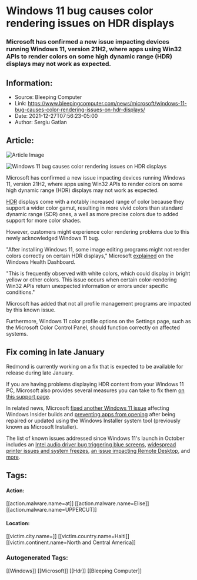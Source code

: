 # Windows 11 bug causes color rendering issues on HDR displays
### Microsoft has confirmed a new issue impacting devices running Windows 11, version 21H2, where apps using Win32 APIs to render colors on some high dynamic range (HDR) displays may not work as expected.

## Information:
+ Source: Bleeping Computer
+ Link: https://www.bleepingcomputer.com/news/microsoft/windows-11-bug-causes-color-rendering-issues-on-hdr-displays/
+ Date: 2021-12-27T07:56:23-05:00
+ Author: Sergiu Gatlan


## Article:
![Article Image](https://www.bleepstatic.com/content/hl-images/2021/12/27/windows-11-colors_broken.jpg)

![Windows 11 bug causes color rendering issues on HDR displays](https://www.bleepstatic.com/content/hl-images/2021/12/27/windows-11-colors_broken.jpg)


Microsoft has confirmed a new issue impacting devices running Windows 11, version 21H2, where apps using Win32 APIs to render colors on some high dynamic range (HDR) displays may not work as expected.


[HDR](https://support.microsoft.com/en-us/windows/what-is-hdr-in-windows-11-f5fbf5cb-149d-4a0d-8be1-9ed78c68d3b4) displays come with a notably increased range of color because they support a wider color gamut, resulting in more vivid colors than standard dynamic range (SDR) ones, a well as more precise colors due to added support for more color shades.


However, customers might experience color rendering problems due to this newly acknowledged Windows 11 bug.


"After installing Windows 11, some image editing programs might not render colors correctly on certain HDR displays," Microsoft [explained](https://docs.microsoft.com/en-us/windows/release-health/status-windows-11-21h2#2768msgdesc) on the Windows Health Dashboard.


"This is frequently observed with white colors, which could display in bright yellow or other colors. This issue occurs when certain color-rendering Win32 APIs return unexpected information or errors under specific conditions."


Microsoft has added that not all profile management programs are impacted by this known issue.


Furthermore, Windows 11 color profile options on the Settings page, such as the Microsoft Color Control Panel, should function correctly on affected systems.


Fix coming in late January
--------------------------


Redmond is currently working on a fix that is expected to be available for release during late January.


If you are having problems displaying HDR content from your Windows 11 PC, Microsoft also provides several measures you can take to fix them [on this support page](http://support.microsoft.com/en-us/windows/hdr-settings-in-windows-2d767185-38ec-7fdc-6f97-bbc6c5ef24e6#WindowsVersion=Windows_11).


In related news, Microsoft [fixed another Windows 11 issue](https://www.bleepingcomputer.com/news/microsoft/new-windows-11-build-fixes-microsoft-installer-issue-breaking-apps/) affecting Windows Insider builds and [preventing apps from opening](https://www.bleepingcomputer.com/news/microsoft/microsoft-windows-installer-breaks-apps-after-updates-repairs/) after being repaired or updated using the Windows Installer system tool (previously known as Microsoft Installer).


The list of known issues addressed since Windows 11's launch in October includes an [Intel audio driver bug triggering blue screens](https://www.bleepingcomputer.com/news/microsoft/windows-11-issue-with-intel-audio-drivers-triggers-blue-screens/), [widespread printer issues and system freezes](https://www.bleepingcomputer.com/news/microsoft/new-windows-11-build-fixes-widespread-printer-issues-system-freezes/), [an issue impacting Remote Desktop](https://www.bleepingcomputer.com/news/microsoft/microsoft-fixes-windows-10-auth-issue-impacting-remote-desktop/), and [more](https://www.bleepingcomputer.com/tag/known-issue/).





## Tags:

#### Action:
[[action.malware.name=at]] [[action.malware.name=Elise]] [[action.malware.name=UPPERCUT]]

#### Location:
[[victim.city.name=]] [[victim.country.name=Haiti]] [[victim.continent.name=North and Central America]]

### Autogenerated Tags:
[[Windows]] [[Microsoft]] [[Hdr]] [[Bleeping Computer]]

